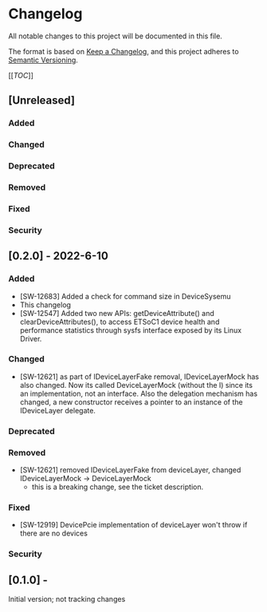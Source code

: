 # Changelog
All notable changes to this project will be documented in this file.

The format is based on [Keep a Changelog](https://keepachangelog.com/en/1.0.0/),
and this project adheres to [Semantic Versioning](https://semver.org/spec/v2.0.0.html).

[[_TOC_]]

## [Unreleased]

### Added
### Changed
### Deprecated
### Removed
### Fixed
### Security

## [0.2.0] - 2022-6-10
### Added
- [SW-12683] Added a check for command size in DeviceSysemu
- This changelog
- [SW-12547] Added two new APIs: getDeviceAttribute() and clearDeviceAttributes(), to access ETSoC1 device health and performance statistics through sysfs interface exposed by its Linux Driver.
### Changed
- [SW-12621] as part of IDeviceLayerFake removal, IDeviceLayerMock has also changed. Now its called
DeviceLayerMock (without the I) since its an implementation, not an interface. Also the delegation mechanism has changed, a new constructor receives a pointer to an instance of the IDeviceLayer delegate.
### Deprecated
### Removed
- [SW-12621] removed IDeviceLayerFake from deviceLayer, changed IDeviceLayerMock -> DeviceLayerMock
  * this is a breaking change, see the ticket description.
### Fixed
- [SW-12919] DevicePcie implementation of deviceLayer won't throw if there are no devices
### Security


## [0.1.0] -
Initial version; not tracking changes


